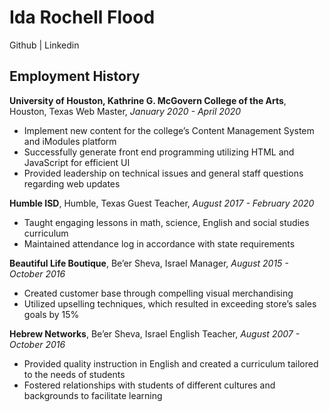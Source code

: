 # Ida Rochell Flood

Github | Linkedin


## Employment History
__University of Houston, Kathrine G. McGovern College of the Arts__, Houston, Texas
Web Master, _January 2020 - April 2020_
+ Implement new content for the college’s Content Management System and iModules platform
+ Successfully generate front end programming utilizing HTML and JavaScript for efficient UI
+ Provided leadership on technical issues and general staff questions regarding web updates

__Humble ISD__, Humble, Texas
Guest Teacher, _August 2017 - February 2020_
+ Taught engaging lessons in math, science, English and social studies curriculum
+ Maintained attendance log in accordance with state requirements
						
__Beautiful Life Boutique__, Be’er Sheva, Israel
Manager, _August 2015 - October 2016_
+ Created customer base through compelling visual merchandising
+ Utilized upselling techniques, which resulted in exceeding store’s sales goals by 15%
						
__Hebrew Networks__, Be’er Sheva, Israel 
English Teacher, _August 2007 - October 2016_
+ Provided quality instruction in English and created a curriculum tailored to the needs of students 
+ Fostered relationships with students of different cultures and backgrounds to facilitate learning


